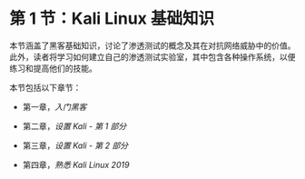 # 第 1 节：Kali Linux 基础知识

本节涵盖了黑客基础知识，讨论了渗透测试的概念及其在对抗网络威胁中的价值。此外，读者将学习如何建立自己的渗透测试实验室，其中包含各种操作系统，以便练习和提高他们的技能。

本节包括以下章节：

+   第一章，*入门黑客*

+   第二章，*设置 Kali - 第 1 部分*

+   第三章，*设置 Kali - 第 2 部分*

+   第四章，*熟悉 Kali Linux 2019*
